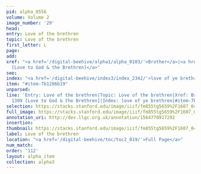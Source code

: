 ```yaml
---
pid: alpha_0556
volume: Volume 2
image_number: '29'
head: 
entry: Love of the brethren
topic: Love of the brethren
first_letter: L
page: 
add: 
xref: "<a href='/digital-beehive/alpha1/alpha_0103/'>Brother</a>|<a href='/digital-beehive/toc/toc2_255/'>1309
  [Love to God & the Brethren]</a>"
see: 
index: "<a href='/digital-beehive/index3/index_2342/'>love of ye brethren</a>"
item: "#item-7b1286b19"
unparsed: 
line: 'Entry: Love of the brethren|Topic: Love of the brethren|Xref: Brother|Xref:
  1309 [Love to God & the Brethren]|Index: love of ye brethren|#item-7b1286b19'
selection: https://stacks.stanford.edu/image/iiif/fm855tg5659%2F1607_0496/320,4346,3065,708/full/0/default.jpg
full_image: https://stacks.stanford.edu/image/iiif/fm855tg5659%2F1607_0496/full/full/0/default.jpg
annotation_uri: http://dev.llgc.org.uk/annotation/1564770917292
insertion: 
thumbnail: https://stacks.stanford.edu/image/iiif/fm855tg5659%2F1607_0496/320,4346,600,180/250,/0/default.jpg
label: Love of the brethren
location: "<a href='/digital-beehive/toc/toc2_019/'>Full Page</a>"
num_match: 
order: '112'
layout: alpha_item
collection: alpha3
---
```

